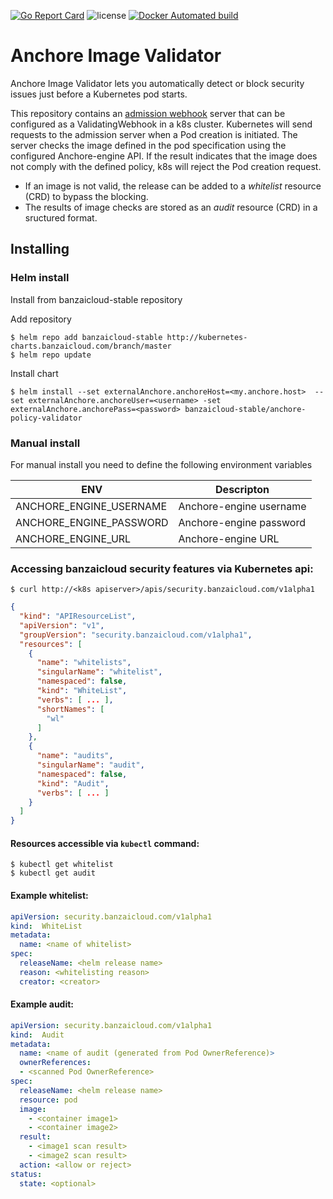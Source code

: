 [![Go Report Card](https://goreportcard.com/badge/github.com/banzaicloud/anchore-image-validator)](https://goreportcard.com/report/github.com/banzaicloud/anchore-image-validator)
![license](http://img.shields.io/badge/license-Apache%20v2-orange.svg)
[![Docker Automated build](https://img.shields.io/docker/automated/banzaicloud/anchore-image-validator.svg)](https://hub.docker.com/r/banzaicloud/anchore-image-validator/)
# Anchore Image Validator

Anchore Image Validator lets you automatically detect or block security issues just before a Kubernetes pod starts. 

This repository contains an [admission webhook](https://banzaicloud.com/blog/k8s-admission-webhooks/) server that can be configured as a ValidatingWebhook in a k8s cluster. Kubernetes will send requests to the admission server when a Pod creation is initiated. The server checks the image defined in the pod specification using the configured Anchore-engine API. If the result indicates that the image does not comply with the defined policy, k8s will reject the Pod creation request.

- If an image is not valid, the release can be added to a *whitelist* resource (CRD) to bypass the blocking.
- The results of image checks are stored as an *audit* resource (CRD) in a sructured format.

## Installing

### Helm install

Install from banzaicloud-stable repository

Add repository
```
$ helm repo add banzaicloud-stable http://kubernetes-charts.banzaicloud.com/branch/master
$ helm repo update
```

Install chart
```
$ helm install --set externalAnchore.anchoreHost=<my.anchore.host>  --set externalAnchore.anchoreUser=<username> -set externalAnchore.anchorePass=<password> banzaicloud-stable/anchore-policy-validator
```

### Manual install
For manual install you need to define the following environment variables

|           ENV          |       Descripton      |
|------------------------|-----------------------|
|ANCHORE_ENGINE_USERNAME |Anchore-engine username|
|ANCHORE_ENGINE_PASSWORD |Anchore-engine password|
|ANCHORE_ENGINE_URL      |Anchore-engine URL     |


### Accessing banzaicloud security features via Kubernetes api:

```shell
$ curl http://<k8s apiserver>/apis/security.banzaicloud.com/v1alpha1
```

```json
{
  "kind": "APIResourceList",
  "apiVersion": "v1",
  "groupVersion": "security.banzaicloud.com/v1alpha1",
  "resources": [
    {
      "name": "whitelists",
      "singularName": "whitelist",
      "namespaced": false,
      "kind": "WhiteList",
      "verbs": [ ... ],
      "shortNames": [
        "wl"
      ]
    },
    {
      "name": "audits",
      "singularName": "audit",
      "namespaced": false,
      "kind": "Audit",
      "verbs": [ ... ]
    }
  ]
}
```

#### Resources accessible via `kubectl` command:

```shell
$ kubectl get whitelist
$ kubectl get audit
```


#### Example whitelist:

```yaml
apiVersion: security.banzaicloud.com/v1alpha1
kind:  WhiteList
metadata:
  name: <name of whitelist>
spec:
  releaseName: <helm release name>
  reason: <whitelisting reason>
  creator: <creator>
```

#### Example audit:

```yaml
apiVersion: security.banzaicloud.com/v1alpha1
kind:  Audit
metadata:
  name: <name of audit (generated from Pod OwnerReference)>
  ownerReferences:
  - <scanned Pod OwnerReference>
spec:
  releaseName: <helm release name>
  resource: pod
  image:
    - <container image1>
    - <container image2>
  result:
    - <image1 scan result>
    - <image2 scan result>
  action: <allow or reject>
status:
  state: <optional>
```
